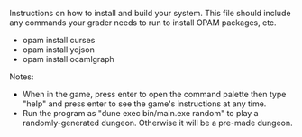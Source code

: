 Instructions on how to install and build your system. This file should include any commands your grader needs to run to install OPAM packages, etc.

- opam install curses
- opam install yojson
- opam install ocamlgraph

Notes: 
- When in the game, press enter to open the command palette then type "help" and press enter to see the game's instructions at any time.
- Run the program as "dune exec bin/main.exe random" to play a randomly-generated dungeon. Otherwise it will be a pre-made dungeon.
